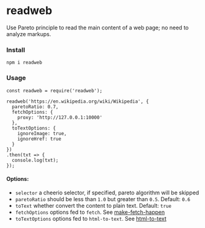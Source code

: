 # readweb

Use Pareto principle to read the main content of a web page; no need to analyze markups.

### Install

`npm i readweb`

### Usage

```
const readweb = require('readweb');

readweb('https://en.wikipedia.org/wiki/Wikipedia', {
  paretoRatio: 0.7,
  fetchOptions: {
    proxy: 'http://127.0.0.1:10000'
  },
  toTextOptions: {
    ignoreImage: true,
    ignoreHref: true
  }
})
.then(txt => {
  console.log(txt);
});
```

#### Options:

* `selector` a cheerio selector, if specified, pareto algorithm will be skipped
* `paretoRatio` should be less than `1.0` but greater than `0.5`. Default: `0.6`
* `toText` whether convert the content to plain text. Default: `true`
* `fetchOptions` options fed to `fetch`. See [make-fetch-happen](https://www.npmjs.com/package/make-fetch-happen)
* `toTextOptions` options fed to `html-to-text`. See [html-to-text](https://www.npmjs.com/package/html-to-text)
